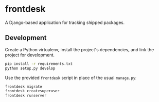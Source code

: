 # frontdesk

A Django-based application for tracking shipped packages.

## Development

Create a Python virtualenv, install the project's dependencies, and link the
project for development.

```bash
pip install -r requirements.txt
python setup.py develop
```

Use the provided `frontdesk` script in place of the usual `manage.py`:

```bash
frontdesk migrate
frontdesk createsuperuser
frontdesk runserver
```
